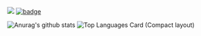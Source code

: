 ![](https://komarev.com/ghpvc/?username=shiho-aoki&color=blue)
[![badge](https://img.shields.io/badge/build-passing-blue)](https://shiho-aoki.github.io)

![Anurag's github stats](https://github-readme-stats.vercel.app/api?username=shiho-aoki&count_private=true&show_icons=true&theme=dracula)
![Top Languages Card (Compact layout)](https://github-readme-stats.vercel.app/api/top-langs/?username=shiho-aoki&layout=compact&&hide=jupyter%20notebook,html&theme=dracula&langs_count=11)
